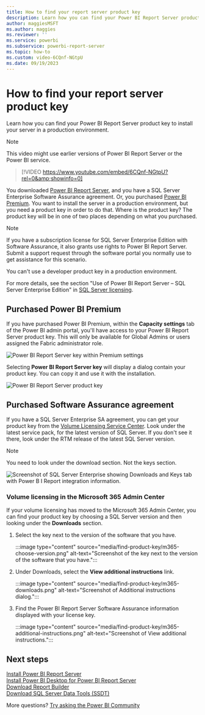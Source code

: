 ```yaml
---
title: How to find your report server product key
description: Learn how you can find your Power BI Report Server product key to install your server in a production environment.
author: maggiesMSFT
ms.author: maggies
ms.reviewer: ''
ms.service: powerbi
ms.subservice: powerbi-report-server
ms.topic: how-to
ms.custom: video-6CQnf-NGtpU
ms.date: 09/19/2023
---
```

# How to find your report server product key
Learn how you can find your Power BI Report Server product key to install your server in a production environment.

> [!NOTE]  
> This video might use earlier versions of Power BI Report Server or the Power BI service.

> [!VIDEO https://www.youtube.com/embed/6CQnf-NGtpU?rel=0&amp;showinfo=0]

You downloaded [Power BI Report Server](get-started.md), and you have a SQL Server Enterprise Software Assurance agreement. Or, you purchased [Power BI Premium](../enterprise/service-premium-what-is.md). You want to install the server in a production environment, but you need a product key in order to do that. Where is the product key? The product key will be in one of two places depending on what you purchased. 

> [!NOTE]
> If you have a subscription license for SQL Server Enterprise Edition with Software Assurance, it also grants use rights to Power BI Report Server. Submit a support request through the software portal you normally use to get assistance for this scenario.
>
> You can't use a developer product key in a production environment.
>
> For more details, see the section "Use of Power BI Report Server – SQL Server Enterprise Edition" in [SQL Server licensing](https://www.microsoft.com/licensing/terms/productoffering/SQLServer/EAEAS).

## Purchased Power BI Premium
If you have purchased Power BI Premium, within the **Capacity settings** tab of the Power BI admin portal, you'll have access to your Power BI Report Server product key. This will only be available for Global Admins or users assigned the Fabric administrator role.

![Power BI Report Server key within Premium settings](media/find-product-key/pbirs-product-key.png)

Selecting **Power BI Report Server key** will display a dialog contain your product key. You can copy it and use it with the installation.

![Power BI Report Server product key](media/find-product-key/pbirs-product-key-dialog.png)

## Purchased Software Assurance agreement
If you have a SQL Server Enterprise SA agreement, you can get your product key from the [Volume Licensing Service Center](https://www.microsoft.com/Licensing/servicecenter/). Look under the latest service pack, for the latest version of SQL Server. If you don't see it there, look under the RTM release of the latest SQL Server version.

> [!NOTE]
> You need to look under the download section. Not the keys section.

![Screenshot of SQL Server Enterprise showing Downloads and Keys tab with Power B I Report integration information.](media/find-product-key/vlsc-download.png "Volume Licensing Service Center")

### Volume licensing in the Microsoft 365 Admin Center

If your volume licensing has moved to the Microsoft 365 Admin Center, you can find your product key by choosing a SQL Server version and then looking under the **Downloads** section.

1. Select the key next to the version of the software that you have.

    :::image type="content" source="media/find-product-key/m365-choose-version.png" alt-text="Screenshot of the key next to the version of the software that you have.":::

1. Under Downloads, select the **View additional instructions** link.

    :::image type="content" source="media/find-product-key/m365-downloads.png" alt-text="Screenshot of Additional instructions dialog.":::

1. Find the Power BI Report Server Software Assurance information displayed with your license key.

    :::image type="content" source="media/find-product-key/m365-additional-instructions.png" alt-text="Screenshot of View additional instructions.":::

## Next steps

[Install Power BI Report Server](install-report-server.md)  
[Install Power BI Desktop for Power BI Report Server](install-powerbi-desktop.md)  
[Download Report Builder](https://www.microsoft.com/download/details.aspx?id=53613)  
[Download SQL Server Data Tools (SSDT)](/sql/ssdt/download-sql-server-data-tools-ssdt)

More questions? [Try asking the Power BI Community](https://community.powerbi.com/)
